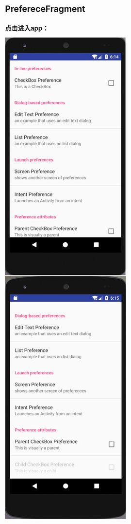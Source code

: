 # PrefereceFragment  
## 点击进入app：  
![menu1](https://github.com/Sev7nzy/Lab/blob/master/Lab5/pictures/QQ%E5%9B%BE%E7%89%8720180422141433.png) 
![menu2](https://github.com/Sev7nzy/Lab/blob/master/Lab5/pictures/QQ%E5%9B%BE%E7%89%8720180422141534.png)

